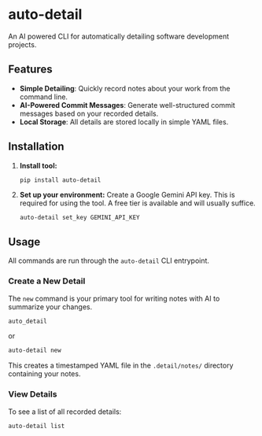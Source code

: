 # auto-detail

An AI powered CLI for automatically detailing software development projects.

## Features

- **Simple Detailing**: Quickly record notes about your work from the command line.
- **AI-Powered Commit Messages**: Generate well-structured commit messages based on your recorded details.
- **Local Storage**: All details are stored locally in simple YAML files.

## Installation

1.  **Install tool:**
    ```bash
    pip install auto-detail
    ```

2.  **Set up your environment:**
    Create a Google Gemini API key. This is required for using the tool. A free tier is available and will usually suffice.
    ```
    auto-detail set_key GEMINI_API_KEY
    ```

## Usage

All commands are run through the `auto-detail` CLI entrypoint.

### Create a New Detail
The `new` command is your primary tool for writing notes with AI to summarize your changes.
```bash
auto_detail
```

or

```bash
auto-detail new
```

This creates a timestamped YAML file in the `.detail/notes/` directory containing your
notes.

### View Details
To see a list of all recorded details:
```bash
auto-detail list
```
